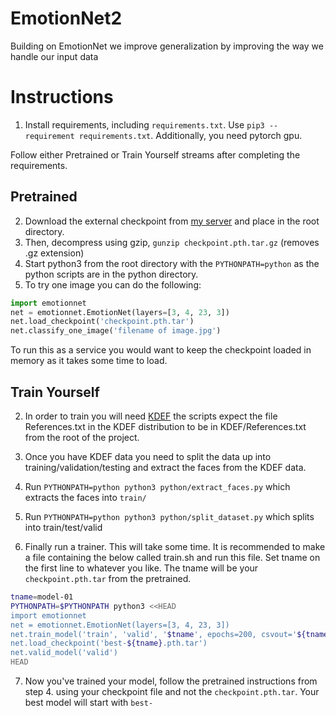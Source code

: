 # EmotionNet2
Building on EmotionNet we improve generalization by improving the way we handle our input data

# Instructions
1. Install requirements, including `requirements.txt`. Use `pip3 --requirement requirements.txt`. Additionally, you need pytorch gpu. 

Follow either Pretrained or Train Yourself streams after completing the requirements.
## Pretrained
2. Download the external checkpoint from [my server](http://app.co60.ca/static/checkpoint.pth.tar.gz) and place in the root directory. 
3. Then, decompress using gzip, `gunzip checkpoint.pth.tar.gz` (removes .gz extension)
4. Start python3 from the root directory with the `PYTHONPATH=python` as the python scripts are in the python directory.
5. To try one image you can do the following:
```python
import emotionnet
net = emotionnet.EmotionNet(layers=[3, 4, 23, 3])
net.load_checkpoint('checkpoint.pth.tar')
net.classify_one_image('filename of image.jpg')
```
To run this as a service you would want to keep the checkpoint loaded in memory as it takes some time to load.

## Train Yourself
2. In order to train you will need [KDEF](http://kdef.se/) the scripts expect the file References.txt in the KDEF distribution to be in KDEF/References.txt from the root of the project.

3. Once you have KDEF data you need to split the data up into training/validation/testing and extract the faces from the KDEF data.
4. Run `PYTHONPATH=python python3 python/extract_faces.py` which extracts the faces into `train/`
5. Run `PYTHONPATH=python python3 python/split_dataset.py` which splits into train/test/valid
6. Finally run a trainer. This will take some time. It is recommended to make a file containing the below called train.sh and run this file. Set tname on the first line to whatever you like. The tname will be your `checkpoint.pth.tar` from the pretrained.

```bash
tname=model-01
PYTHONPATH=$PYTHONPATH python3 <<HEAD
import emotionnet
net = emotionnet.EmotionNet(layers=[3, 4, 23, 3])
net.train_model('train', 'valid', '$tname', epochs=200, csvout='${tname}-csv.csv')
net.load_checkpoint('best-${tname}.pth.tar')
net.valid_model('valid')
HEAD
```
7. Now you've trained your model, follow the pretrained instructions from step 4. using your checkpoint file and not the `checkpoint.pth.tar`. Your best model will start with `best-`

